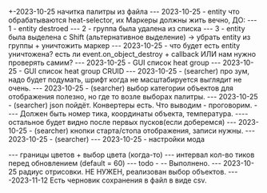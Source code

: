 +-2023-10-25 начитка палитры из файла
--- 2023-10-25 - entity что обрабатываются heat-selector, их Маркеры должны жить вечно, ДО:
---         1 - entity destroed
---         2 - группа была удалена из списка
---         3 - entity была выделена с Shift (альтернативное выделение) -> убрать entity из группы + уничтожить маркер
--- 2023-10-25 - что будет есть entity уничтожена? есть ли event.on_object_destroy + callback ИЛИ нам нужно проверять самим?
--- 2023-10-25 - GUI список heat group 
--- 2023-10-25 - GUI список heat group CRUID
--- 2023-10-25 - (searcher) про зум, надо будет подумать, шрифт когда не масштабируется выглядит не очень.
--- 2023-10-25 - (searcher) выбор категории объектов для отображения полезно, но где то возле выборах палитры.
--- 2023-10-25 - (searcher) json пойдёт. Конвертеры есть. Что выводим - проговорим.
----        Должен быть номер тика, координаты объекта, температура.
----        остальное будет видно после первых пусков(если доберемся)
--- 2023-10-25 - (searcher) кнопки старта/стопа отображения, записи нужны.
--- 2023-10-25 - (searcher) 
--- 2023-10-25 - настройки мода

---             границы цветов + выбор цвета (когда-то)
---             интервал кол-во тиков  перед обновлением  (default = 60)
--- todo - 
-- Выполнено.
--- 2023-10-25            радиус отрисовки. НЕ НУЖЕН, реализован выбор объектов.
----2023-11-12    Есть черновик сохранения в файл в виде csv.
